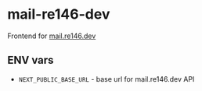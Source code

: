 # mail-re146-dev

Frontend for [mail.re146.dev](https://mail.re146.dev)

## ENV vars

- `NEXT_PUBLIC_BASE_URL` - base url for mail.re146.dev API